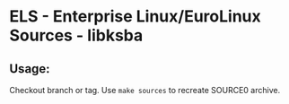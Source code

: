 # ELS - Enterprise Linux/EuroLinux Sources - libksba
 
## Usage:
  Checkout branch or tag. Use `make sources` to recreate  SOURCE0 archive.
